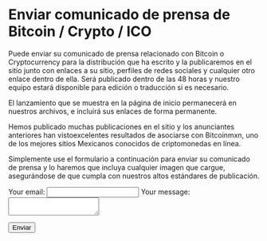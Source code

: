 <h1>Enviar comunicado de prensa de Bitcoin / Crypto / ICO</h1>

Puede enviar su comunicado de prensa relacionado con Bitcoin o Cryptocurrency para la distribución que ha escrito y la publicaremos en el sitio junto con enlaces a su sitio, perfiles de redes sociales y cualquier otro enlace dentro de ella.  Será publicado dentro de las 48 horas y nuestro equipo estará disponible para edición o traducción si es necesario.

El lanzamiento que se muestra en la página de inicio permanecerá en nuestros archivos, e incluirá sus enlaces de forma permanente.

Hemos publicado muchas publicaciones en el sitio y los anunciantes anteriores han vistoexcelentes resultados de asociarse con Bitcoinmxn, uno de los mejores sitios Mexicanos conocidos de criptomonedas en línea.

Simplemente use el formulario a continuación para enviar su comunicado de prensa y lo haremos que incluya cualquier imagen que cargue, asegurándose de que cumpla con nuestros altos estándares de publicación.

<form
  action="https://formspree.io/mjvayyeb"
  method="POST"
>
  <label>
    Your email:
    <input type="text" name="_replyto">
  </label>
  <label>
    Your message:
    <textarea name="message"></textarea>
  </label>

  <!-- your other form fields go here -->

  <button type="submit">Enviar</button>
</form>
